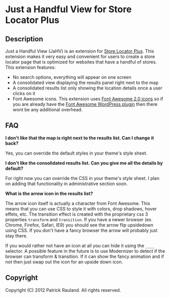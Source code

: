 # Just a Handful View for Store Locator Plus

## Description

Just a Handful View (JaHV) is an extension for [Store Locator Plus](http://www.charlestonsw.com/product/store-locator-plus/). This extension makes it very easy and convenient for users to create a store locator page that is optimized for websites that have a handful of stores. This extension features:

* No search options, everything will appear on one screen
* A consolidated view displaying the results panel right next to the map
* A consolidated results list only showing the location details once a user clicks on it
* Font Awesome icons. This extension uses [Font Awesome 2.0 icons](http://fortawesome.github.com/Font-Awesome/) so if you are already have the [Font Awesome WordPress plugin](http://wordpress.org/extend/plugins/font-awesome/) then there wont be any additional overhead.

## FAQ

**I don't like that the map is right next to the results list. Can I change it back?**

Yes, you can override the default styles in your theme's style sheet.

**I don't like the consolidated results list. Can you give me all the details by default?**

For right now you can override the CSS in your theme's style sheet. I plan on adding that functionality in administrative section soon.

**What is the arrow icon in the results list?**

The arrow icon itself is actually a character from Font Awesome. This means that you can use CSS to style it with colors, drop shadows, hover effets, etc. The transition effect is created with the proprietary css 3 properties `transform` and `transition`. If you have a newer browser (ex. Chrome, Firefox, Safari, IE9)
you should see the arrow flip upsidedown using CSS. If you don't have a fancy browser the arrow will probably just stay there. 

If you would rather not have an icon at all you can hide it using the `____` selector. A possible feature in the future is to use Modernizer to detect if the browser can transform & transition. If it can show the fancy animation and if not then just swap out the icon for an upside down icon.

## Copyright

Copyright (C) 2012 Patrick Rauland. All rights reserved.